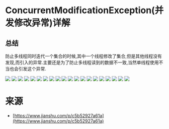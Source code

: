 # ConcurrentModificationException(并发修改异常)详解

## 总结

防止多线程同时迭代一个集合的时候,其中一个线程修改了集合,但是其他线程没有发现,而引入的异常.主要还是为了防止多线程读到的数据不一致,当然单线程使用不当也会引发这个异常.

![](../pics/ConcurrentModificationException详解01.png)
![](../pics/ConcurrentModificationException详解02.png)
![](../pics/ConcurrentModificationException详解03.jpg)
![](../pics/ConcurrentModificationException详解04.png)
![](../pics/ConcurrentModificationException详解05.png)
![](../pics/ConcurrentModificationException详解06.png)
![](../pics/ConcurrentModificationException详解07.png)
![](../pics/ConcurrentModificationException详解08.png)
![](../pics/ConcurrentModificationException详解09.png)
![](../pics/ConcurrentModificationException详解10.png)
![](../pics/ConcurrentModificationException详解11.png)
![](../pics/ConcurrentModificationException详解12.png)
![](../pics/ConcurrentModificationException详解13.png)
![](../pics/ConcurrentModificationException详解14.png)
![](../pics/ConcurrentModificationException详解15.png)
![](../pics/ConcurrentModificationException详解16.png)
![](../pics/ConcurrentModificationException详解17.png)
![](../pics/ConcurrentModificationException详解18.png)
![](../pics/ConcurrentModificationException详解19.png)
![](../pics/ConcurrentModificationException详解20.png)

# 来源

- [https://www.jianshu.com/p/c5b52927a61a](https://www.jianshu.com/p/c5b52927a61a)